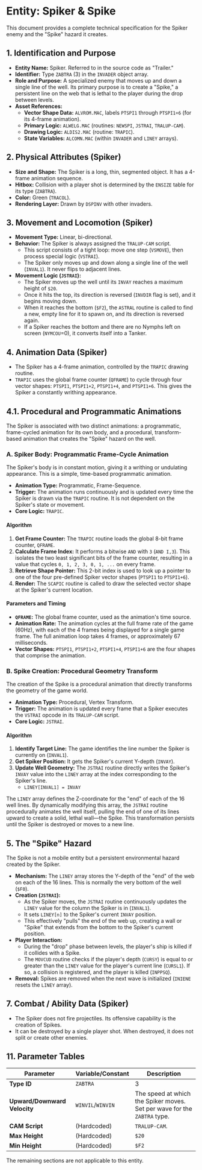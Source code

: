 # Entity: Spiker & Spike

This document provides a complete technical specification for the Spiker enemy and the "Spike" hazard it creates.

## 1. Identification and Purpose

-   **Entity Name:** Spiker. Referred to in the source code as "Trailer."
-   **Identifier:** Type `ZABTRA` (3) in the `INVADER` object array.
-   **Role and Purpose:** A specialized enemy that moves up and down a single line of the well. Its primary purpose is to create a "Spike," a persistent line on the web that is lethal to the player during the drop between levels.
-   **Asset References:**
    -   **Vector Shape Data:** `ALVROM.MAC`, labels `PTSPI1` through `PTSPI1+6` (for its 4-frame animation).
    -   **Primary Logic:** `ALWELG.MAC` (routines: `NEWSPI`, `JSTRAI`, `TRALUP-CAM`).
    -   **Drawing Logic:** `ALDIS2.MAC` (routine: `TRAPIC`).
    -   **State Variables:** `ALCOMN.MAC` (within `INVADER` and `LINEY` arrays).

## 2. Physical Attributes (Spiker)

-   **Size and Shape:** The Spiker is a long, thin, segmented object. It has a 4-frame animation sequence.
-   **Hitbox:** Collision with a player shot is determined by the `ENSIZE` table for its type (`ZABTRA`).
-   **Color:** Green (`TRACOL`).
-   **Rendering Layer:** Drawn by `DSPINV` with other invaders.

## 3. Movement and Locomotion (Spiker)

-   **Movement Type:** Linear, bi-directional.
-   **Behavior:** The Spiker is always assigned the `TRALUP-CAM` script.
    -   This script consists of a tight loop: move one step (`VSMOVE`), then process special logic (`VSTRAI`).
    -   The Spiker only moves up and down along a single line of the well (`INVAL1`). It never flips to adjacent lines.
-   **Movement Logic (`JSTRAI`):**
    -   The Spiker moves up the well until its `INVAY` reaches a maximum height of `$20`.
    -   Once it hits the top, its direction is reversed (`INVDIR` flag is set), and it begins moving down.
    -   When it reaches the bottom (`$F2`), the `ASTRAL` routine is called to find a new, empty line for it to spawn on, and its direction is reversed again.
    -   If a Spiker reaches the bottom and there are no Nymphs left on screen (`NYMCOU`=0), it converts itself into a Tanker.

## 4. Animation Data (Spiker)

-   The Spiker has a 4-frame animation, controlled by the `TRAPIC` drawing routine.
-   `TRAPIC` uses the global frame counter (`QFRAME`) to cycle through four vector shapes: `PTSPI1`, `PTSPI1+2`, `PTSPI1+4`, and `PTSPI1+6`. This gives the Spiker a constantly writhing appearance.

## 4.1. Procedural and Programmatic Animations

The Spiker is associated with two distinct animations: a programmatic, frame-cycled animation for its own body, and a procedural, transform-based animation that creates the "Spike" hazard on the well.

### A. Spiker Body: Programmatic Frame-Cycle Animation

The Spiker's body is in constant motion, giving it a writhing or undulating appearance. This is a simple, time-based programmatic animation.

-   **Animation Type:** Programmatic, Frame-Sequence.
-   **Trigger:** The animation runs continuously and is updated every time the Spiker is drawn via the `TRAPIC` routine. It is not dependent on the Spiker's state or movement.
-   **Core Logic:** `TRAPIC`.

#### Algorithm

1.  **Get Frame Counter:** The `TRAPIC` routine loads the global 8-bit frame counter, `QFRAME`.
2.  **Calculate Frame Index:** It performs a bitwise `AND` with `3` (`AND I,3`). This isolates the two least significant bits of the frame counter, resulting in a value that cycles `0, 1, 2, 3, 0, 1, ...` on every frame.
3.  **Retrieve Shape Pointer:** This 2-bit index is used to look up a pointer to one of the four pre-defined Spiker vector shapes (`PTSPI1` to `PTSPI1+6`).
4.  **Render:** The `SCAPIC` routine is called to draw the selected vector shape at the Spiker's current location.

#### Parameters and Timing
-   **`QFRAME`:** The global frame counter, used as the animation's time source.
-   **Animation Rate:** The animation cycles at the full frame rate of the game (60Hz), with each of the 4 frames being displayed for a single game frame. The full animation loop takes 4 frames, or approximately 67 milliseconds.
-   **Vector Shapes:** `PTSPI1`, `PTSPI1+2`, `PTSPI1+4`, `PTSPI1+6` are the four shapes that comprise the animation.

### B. Spike Creation: Procedural Geometry Transform

The creation of the Spike is a procedural animation that directly transforms the geometry of the game world.

-   **Animation Type:** Procedural, Vertex Transform.
-   **Trigger:** The animation is updated every frame that a Spiker executes the `VSTRAI` opcode in its `TRALUP-CAM` script.
-   **Core Logic:** `JSTRAI`.

#### Algorithm

1.  **Identify Target Line:** The game identifies the line number the Spiker is currently on (`INVAL1`).
2.  **Get Spiker Position:** It gets the Spiker's current Y-depth (`INVAY`).
3.  **Update Well Geometry:** The `JSTRAI` routine directly writes the Spiker's `INVAY` value into the `LINEY` array at the index corresponding to the Spiker's line.
    -   `LINEY[INVAL1] = INVAY`

The `LINEY` array defines the Z-coordinate for the "end" of each of the 16 well lines. By dynamically modifying this array, the `JSTRAI` routine procedurally animates the well itself, pulling the end of one of its lines upward to create a solid, lethal wall—the Spike. This transformation persists until the Spiker is destroyed or moves to a new line.

## 5. The "Spike" Hazard

The Spike is not a mobile entity but a persistent environmental hazard created by the Spiker.

-   **Mechanism:** The `LINEY` array stores the Y-depth of the "end" of the web on each of the 16 lines. This is normally the very bottom of the well (`$F0`).
-   **Creation (`JSTRAI`):**
    -   As the Spiker moves, the `JSTRAI` routine continuously updates the `LINEY` value for the column the Spiker is in (`INVAL1`).
    -   It sets `LINEY[n]` to the Spiker's current `INVAY` position.
    -   This effectively "pulls" the end of the web up, creating a wall or "Spike" that extends from the bottom to the Spiker's current position.
-   **Player Interaction:**
    -   During the "drop" phase between levels, the player's ship is killed if it collides with a Spike.
    -   The `MOVCUD` routine checks if the player's depth (`CURSY`) is equal to or greater than the `LINEY` value for the player's current line (`CURSL1`). If so, a collision is registered, and the player is killed (`INPPSQ`).
-   **Removal:** Spikes are removed when the next wave is initialized (`INIENE` resets the `LINEY` array).

## 7. Combat / Ability Data (Spiker)

-   The Spiker does not fire projectiles. Its offensive capability is the creation of Spikes.
-   It can be destroyed by a single player shot. When destroyed, it does not split or create other enemies.

## 11. Parameter Tables

| Parameter | Variable/Constant | Description |
|---|---|---|
| **Type ID** | `ZABTRA` | 3 | The internal identifier for a Spiker ("Trailer"). |
| **Upward/Downward Velocity** | `WINVIL`/`WINVIN` | The speed at which the Spiker moves. Set per wave for the `ZABTRA` type. |
| **CAM Script** | (Hardcoded) | `TRALUP-CAM`. | The only behavior script used by the Spiker. |
| **Max Height** | (Hardcoded) | `$20` | The Y-depth the Spiker reaches before reversing. |
| **Min Height** | (Hardcoded) | `$F2` | The Y-depth the Spiker reaches before finding a new line. |

The remaining sections are not applicable to this entity. 